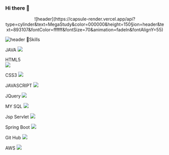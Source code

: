 ### Hi there 👋

<!--
**sehyeogi360/sehyeogi360** is a ✨ _special_ ✨ repository because its `README.md` (this file) appears on your GitHub profile.

Here are some ideas to get you started:

- 🔭 I’m currently working on ...
- 🌱 I’m currently learning ...
- 👯 I’m looking to collaborate on ...
- 🤔 I’m looking for help with ...
- 💬 Ask me about ...
- 📫 How to reach me: ...
- 😄 Pronouns: ...
- ⚡ Fun fact: ...
-->



<div align="center">
![header](https://capsule-render.vercel.app/api?type=cylinder&text=MegaStudy&color=000000&height=150&section=header&text=893107&fontColor=ffffff&fontSize=70&animation=fadeIn&fontAlignY=55)

</div>

![header](https://capsule-render.vercel.app/api?type=cylinder&color=000000&height=150&section=header&text=893107&fontColor=ffffff&fontSize=70&animation=fadeIn&fontAlignY=55)
 💪Skills
  
 JAVA
 <img src="https://img.shields.io/badge/JAVA-4479A1?style=flat-square&logo=JAVA&logoColor=white"/>
  
 HTML5  
<img src="https://img.shields.io/badge/HTML-E34F26?style=flat-square&logo=HTML&logoColor=white"/>
 
 CSS3
 <img src="https://img.shields.io/badge/CSS3-1572B6?style=flat-square&logo=JavaScript&logoColor=white"/>
  
JAVASCRIPT 
<img src="https://img.shields.io/badge/JavaScript-F7DF1E?style=flat-square&logo=JavaScript&logoColor=white"/>
  
  
JQuery
<img src="https://img.shields.io/badge/jQuery-0769AD?style=flat-square&logo=jQuery&logoColor=white"/>
  
  
MY SQL
<img src="https://img.shields.io/badge/MySQL-4479A1?style=flat-square&logo=MySQL&logoColor=white"/>
  
Jsp Servlet
<img src="https://img.shields.io/badge/JSP Servlet-232F3E?style=flat-square&logo=JSP Servlet&logoColor=white"/>
  
  
Spring Boot
<img src="https://img.shields.io/badge/Spring Boot-6DB33F?style=flat-square&logo=Spring Boot&logoColor=white"/>
  
  
Git Hub
<img src="https://img.shields.io/badge/GitHub-181717?style=flat-square&logo=GitHub&logoColor=white"/>
  
AWS
<img src="https://img.shields.io/badge/amazonaws-232F3E?style=flat-square&logo=amazonaws&logoColor=white"/>
